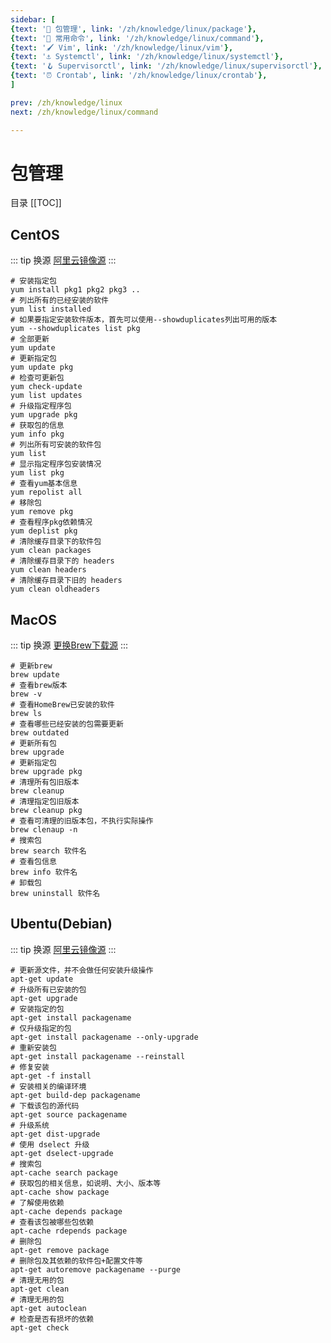 ```yaml
---
sidebar: [
{text: '🔧 包管理', link: '/zh/knowledge/linux/package'},
{text: '🌈 常用命令', link: '/zh/knowledge/linux/command'},
{text: '🖌 Vim', link: '/zh/knowledge/linux/vim'},
{text: '⚓️ Systemctl', link: '/zh/knowledge/linux/systemctl'},
{text: '🪝 Supervisorctl', link: '/zh/knowledge/linux/supervisorctl'},
{text: '⏰ Crontab', link: '/zh/knowledge/linux/crontab'},
]

prev: /zh/knowledge/linux
next: /zh/knowledge/linux/command

---
```


# 包管理

目录
[[TOC]]

## CentOS

::: tip 换源
[阿里云镜像源](https://developer.aliyun.com/mirror/centos)
:::

```shell:no-line-numbers
# 安装指定包
yum install pkg1 pkg2 pkg3 ..
# 列出所有的已经安装的软件 
yum list installed
# 如果要指定安装软件版本，首先可以使用--showduplicates列出可用的版本
yum --showduplicates list pkg
# 全部更新
yum update
# 更新指定包
yum update pkg
# 检查可更新包
yum check-update
yum list updates
# 升级指定程序包
yum upgrade pkg
# 获取包的信息
yum info pkg
# 列出所有可安装的软件包
yum list
# 显示指定程序包安装情况
yum list pkg
# 查看yum基本信息
yum repolist all
# 移除包
yum remove pkg
# 查看程序pkg依赖情况
yum deplist pkg
# 清除缓存目录下的软件包
yum clean packages
# 清除缓存目录下的 headers
yum clean headers
# 清除缓存目录下旧的 headers
yum clean oldheaders
```

## MacOS

::: tip 换源
[更换Brew下载源](/zh/knowledge/mac/brew.html#替换源)
:::

```shell:no-line-numbers
# 更新brew
brew update
# 查看brew版本	
brew -v
# 查看HomeBrew已安装的软件
brew ls
# 查看哪些已经安装的包需要更新
brew outdated
# 更新所有包
brew upgrade
# 更新指定包
brew upgrade pkg
# 清理所有包旧版本
brew cleanup
# 清理指定包旧版本
brew cleanup pkg
# 查看可清理的旧版本包，不执行实际操作
brew clenaup -n 
# 搜索包
brew search 软件名
# 查看包信息
brew info 软件名
# 卸载包
brew uninstall 软件名
```

## Ubentu(Debian)

::: tip 换源
[阿里云镜像源](https://developer.aliyun.com/mirror/ubuntu)
:::

```shell:no-line-numbers
# 更新源文件，并不会做任何安装升级操作
apt-get update 
# 升级所有已安装的包
apt-get upgrade 
# 安装指定的包
apt-get install packagename 
# 仅升级指定的包
apt-get install packagename --only-upgrade
# 重新安装包
apt-get install packagename --reinstall
# 修复安装
apt-get -f install
# 安装相关的编译环境
apt-get build-dep packagename
# 下载该包的源代码
apt-get source packagename
# 升级系统
apt-get dist-upgrade
# 使用 dselect 升级
apt-get dselect-upgrade
# 搜索包
apt-cache search package
# 获取包的相关信息，如说明、大小、版本等
apt-cache show package
# 了解使用依赖
apt-cache depends package
# 查看该包被哪些包依赖
apt-cache rdepends package 
# 删除包
apt-get remove package
# 删除包及其依赖的软件包+配置文件等
apt-get autoremove packagename --purge
# 清理无用的包
apt-get clean  
# 清理无用的包
apt-get autoclean  
# 检查是否有损坏的依赖
apt-get check 
```